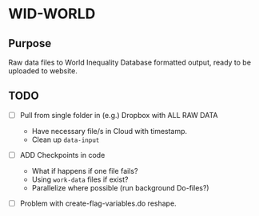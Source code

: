 # WID-WORLD


## Purpose

Raw data files to World Inequality Database formatted output, ready to be uploaded to website.


## TODO

- [ ] Pull from single folder in (e.g.) Dropbox with ALL RAW DATA
	- Have necessary file/s in Cloud with timestamp.
	- Clean up `data-input`
- [ ] ADD Checkpoints in code 
	- What if happens if one file fails?
	- Using `work-data` files if exist?
	- Parallelize where possible (run background Do-files?)
- [ ] Problem with create-flag-variables.do reshape.
 